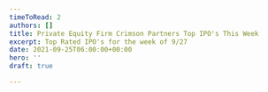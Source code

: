 ```yaml
---
timeToRead: 2
authors: []
title: Private Equity Firm Crimson Partners Top IPO's This Week
excerpt: Top Rated IPO's for the week of 9/27
date: 2021-09-25T06:00:00+00:00
hero: ''
draft: true

---
```

